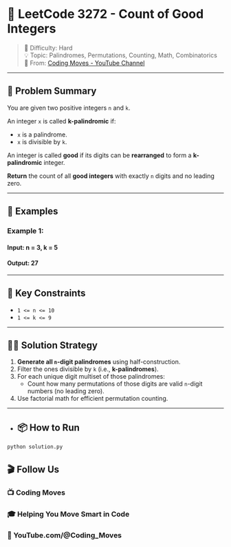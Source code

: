 # 🚀 LeetCode 3272 - Count of Good Integers

> 🔧 Difficulty: Hard  
> 💡 Topic: Palindromes, Permutations, Counting, Math, Combinatorics  
> 🎥 From: [Coding Moves - YouTube Channel](https://youtube.com/@Coding_Moves)

---

## 🧠 Problem Summary

You are given two positive integers `n` and `k`.

An integer `x` is called **k-palindromic** if:
- `x` is a palindrome.
- `x` is divisible by `k`.

An integer is called **good** if its digits can be **rearranged** to form a **k-palindromic** integer.

**Return** the count of all **good integers** with exactly `n` digits and no leading zero.

---

## 🧪 Examples

### Example 1:
#### Input: n = 3, k = 5
#### Output: 27


---

## 🧩 Key Constraints
- `1 <= n <= 10`
- `1 <= k <= 9`

---

## 🧑‍💻 Solution Strategy

1. **Generate all `n`-digit palindromes** using half-construction.
2. Filter the ones divisible by `k` (i.e., **k-palindromes**).
3. For each unique digit multiset of those palindromes:
   - Count how many permutations of those digits are valid `n`-digit numbers (no leading zero).
4. Use factorial math for efficient permutation counting.

---

+ ## 📦 How to Run

```bash
python solution.py
```
## 🎬 Follow Us
### 📺 Coding Moves
### 🎓 Helping You Move Smart in Code
### 🔗 YouTube.com/@Coding_Moves
